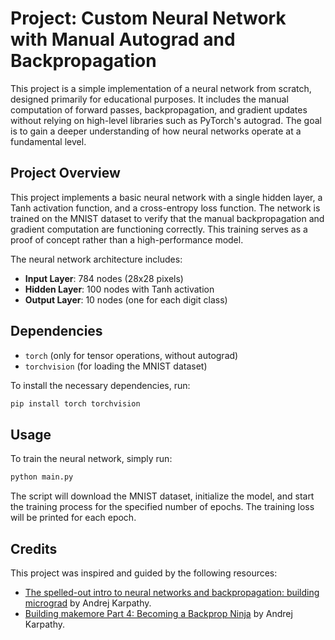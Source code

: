 
# Project: Custom Neural Network with Manual Autograd and Backpropagation

This project is a simple implementation of a neural network from scratch, designed primarily for educational purposes. It includes the manual computation of forward passes, backpropagation, and gradient updates without relying on high-level libraries such as PyTorch's autograd. The goal is to gain a deeper understanding of how neural networks operate at a fundamental level.

## Project Overview

This project implements a basic neural network with a single hidden layer, a Tanh activation function, and a cross-entropy loss function. The network is trained on the MNIST dataset to verify that the manual backpropagation and gradient computation are functioning correctly. This training serves as a proof of concept rather than a high-performance model.

The neural network architecture includes:
- **Input Layer**: 784 nodes (28x28 pixels)
- **Hidden Layer**: 100 nodes with Tanh activation
- **Output Layer**: 10 nodes (one for each digit class)

## Dependencies

- `torch` (only for tensor operations, without autograd)
- `torchvision` (for loading the MNIST dataset)

To install the necessary dependencies, run:
```bash
pip install torch torchvision
```

## Usage

To train the neural network, simply run:
```bash
python main.py
```

The script will download the MNIST dataset, initialize the model, and start the training process for the specified number of epochs. The training loss will be printed for each epoch.

## Credits

This project was inspired and guided by the following resources:

- [The spelled-out intro to neural networks and backpropagation: building micrograd](https://youtu.be/VMj-3S1tku0?si=Wm-nFiP3cI0QNXvj) by Andrej Karpathy.
- [Building makemore Part 4: Becoming a Backprop Ninja](https://youtu.be/q8SA3rM6ckI?list=PLAqhIrjkxbuWI23v9cThsA9GvCAUhRvKZ) by Andrej Karpathy.
